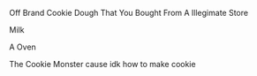Off Brand Cookie Dough That You Bought From A Illegimate Store

Milk

A Oven

The Cookie Monster cause idk how to make cookie
